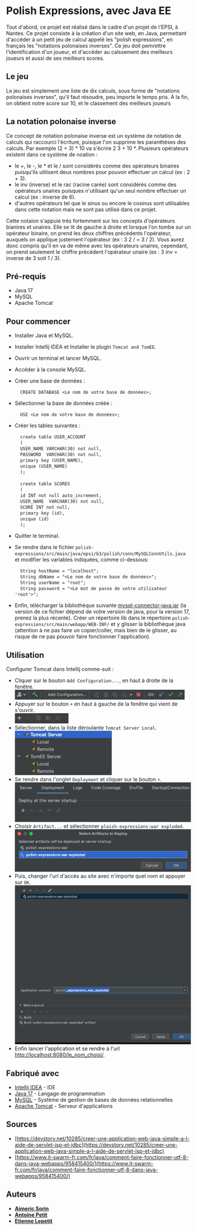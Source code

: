 # Polish Expressions, avec Java EE

Tout d'abord, ce projet est réalisé dans le cadre d'un projet de l'EPSI, à Nantes.
Ce projet consiste à la création d'un site web, en Java, permettant d'accéder à un petit jeu de calcul
appelé les "polish expressions", en français les "notations polonaises inverses". Ce jeu doit pemrettre
l'identification d'un joueur, et d'accéder au calssement des meilleurs joueurs et aussi de ses meilleurs scores.

## Le jeu

Le jeu est simplement une liste de dix calculs, sous forme de "notations polonaises inverses", qu'il faut résoudre, 
peu importe le temps pris. À la fin, on obtient notre score sur 10, et le classement des meilleurs joueurs

## La notation polonaise inverse

Ce concept de notation polonaise inverse est un système de notation de calculs qui raccourci l'écriture, puisque l'on supprime 
les paranthèses des calculs. Par exemple (2 + 3) * 10 va s'écrire 2 3 + 10 *. Plusieurs opérateurs existent dans ce système de 
noation :
- le +, le -, le * et le / sont considérés comme des opérateurs binaires puisqu'ils utilisent deux nombres pour pouvoir effectuer
  un calcul (ex : 2 + 3).
- le inv (inverse) et le rac (racine carée) sont considérés comme des opérateurs unaires puisques n'utilisant qu'un seul nombre effectuer
  un calcul (ex : inverse de 6).
- d'autres opérateurs tel que le sinus ou encore le cosinus sont utilisables dans cette notation mais ne sont pas utilisé dans ce projet.

Cette notaion s'appuie très fortemment sur les concepts d'opérateurs bianires et unaires. Elle se lit de gauche à droite et lorsque l'on tombe 
sur un opérateur binaire, on prend les deux chiffres précédents l'opérateur, auxquels on applique justement l'opérateur (ex : 3 2 / = 3 / 2). Vous aurez donc compris 
qu'il en va de même avec les opérateurs unaires, cependant, on prend seulement le chiffre précédent l'opérateur unaire (ex : 3 inv = inverse de 3 soit 1 / 3).

## Pré-requis

- Java 17
- MySQL
- Apache Tomcat

## Pour commencer

- Installer Java et MySQL.
- Installer Intellij IDEA et Installer le plugin `Tomcat and TomEE`.

- Ouvrir un terminal et lancer MySQL.
- Accéder à la console MySQL.
- Créer une base de données :


        CREATE DATABASE <Le nom de votre base de données>;

- Sélectionner la base de données créée :


        USE <Le nom de votre base de données>;


- Créer les tables suivantes :


        create table USER_ACCOUNT
        (
        USER_NAME VARCHAR(30) not null,
        PASSWORD  VARCHAR(30) not null,
        primary key (USER_NAME),
        unique (USER_NAME)
        );

        create table SCORES
        (
        id INT not null auto_increment,
        USER_NAME  VARCHAR(30) not null,
        SCORE INT not null,
        primary key (id),
        unique (id)
        );

- Quitter le terminal.
- Se rendre dans le fichier `polish-expressions/src/main/java/epsi/b3/polish/conn/MySQLConnUtils.java` et modifier les variables 
 indiquées, comme ci-dessous:


        String hostName = "localhost";
        String dbName = "<Le nom de votre base de données>";
        String userName = "root";
        String password = "<Le mot de passe de votre utilisateur 'root'>";

- Enfin, télécharger la bibliothèque suivante [mysql-connector-java.jar](https://jar-download.com/artifacts/mysql/mysql-connector-java) 
(la version de ce fichier dépend de votre version de java, pour la version 17, prenez la plus récente).
Créer un répertoire lib dans le répertoire `polish-expressions/src/main/webapp/WEB-INF/` et y glisser la bibliothèque java
(attention à ne pas faire un copier/coller, mais bien de le glisser, au risque de ne pas pouvoir faire fonctionner l'application).


## Utilisation

Configurer Tomcat dans Intellij comme-suit : 

- Cliquer sur le bouton `Add Configuration...`, en haut à droite de la fenêtre.  
![configuration_button.png](assets/configuration_button.png)
- Appuyer sur le bouton `+` en haut à gauche de la fenêtre qui vient de s'ouvrir.  
![plus.png](assets/plus.png)
- Sélectionner, dans la liste déroulante `Tomcat Server Local`.  
![tomcat.png](assets/tomcat.png)
- Se rendre dans l'onglet `Deployment` et cliquer sur le bouton `+`.  
![deployement.png](assets/deployment.png)
- Choisir `Artifact...` et sélectionner `ploish-expressions:war exploded`.  
![war_exploded.png](assets/war_exploded.png)
- Puis, changer l'url d'accès au site avec n'importe quel nom et appuyer sur `OK`.   
![url_name.png](assets/url_name.png)
- Enfin lancer l'application et se rendre à l'url [http://localhost:8080/le_nom_choisi/](http://localhost:8080/le_nom_choisi/).  


## Fabriqué avec

* [Intellij IDEA](https://www.jetbrains.com/fr-fr/idea/) - IDE
* [Java 17](https://www.java.com/fr/) - Langage de programmation
* [MySQL](https://www.mysql.com/fr/) - Système de gestion de bases de données relationnelles
* [Apache Tomcat](http://tomcat.apache.org/) - Serveur d'applications

## Sources

* [https://devstory.net/10285/creer-une-application-web-java-simple-a-l-aide-de-servlet-jsp-et-jdbc](https://devstory.net/10285/creer-une-application-web-java-simple-a-l-aide-de-servlet-jsp-et-jdbc)
* [https://www.it-swarm-fr.com/fr/java/comment-faire-fonctionner-utf-8-dans-java-webapps/958415400/](https://www.it-swarm-fr.com/fr/java/comment-faire-fonctionner-utf-8-dans-java-webapps/958415400/)


## Auteurs
* **[Aimeric Sorin](https://github.com/aimeric-sr)**
* **[Antoine Petit](https://github.com/PetitAntoine)**
* **[Etienne Lepetit](https://github.com/EtienneLep)**

